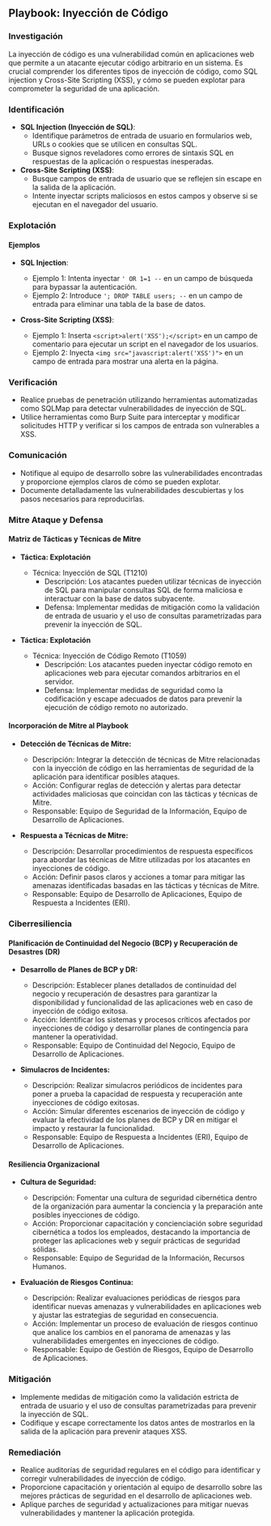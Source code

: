 ## Playbook: Inyección de Código

### Investigación

La inyección de código es una vulnerabilidad común en aplicaciones web que permite a un atacante ejecutar código arbitrario en un sistema. Es crucial comprender los diferentes tipos de inyección de código, como SQL injection y Cross-Site Scripting (XSS), y cómo se pueden explotar para comprometer la seguridad de una aplicación.

### Identificación

- **SQL Injection (Inyección de SQL)**:
  - Identifique parámetros de entrada de usuario en formularios web, URLs o cookies que se utilicen en consultas SQL.
  - Busque signos reveladores como errores de sintaxis SQL en respuestas de la aplicación o respuestas inesperadas.
- **Cross-Site Scripting (XSS)**:
  - Busque campos de entrada de usuario que se reflejen sin escape en la salida de la aplicación.
  - Intente inyectar scripts maliciosos en estos campos y observe si se ejecutan en el navegador del usuario.

### Explotación

#### Ejemplos

- **SQL Injection**:
  - Ejemplo 1: Intenta inyectar `' OR 1=1 --` en un campo de búsqueda para bypassar la autenticación.
  - Ejemplo 2: Introduce `'; DROP TABLE users; --` en un campo de entrada para eliminar una tabla de la base de datos.

- **Cross-Site Scripting (XSS)**:
  - Ejemplo 1: Inserta `<script>alert('XSS');</script>` en un campo de comentario para ejecutar un script en el navegador de los usuarios.
  - Ejemplo 2: Inyecta `<img src="javascript:alert('XSS')">` en un campo de entrada para mostrar una alerta en la página.

### Verificación

- Realice pruebas de penetración utilizando herramientas automatizadas como SQLMap para detectar vulnerabilidades de inyección de SQL.
- Utilice herramientas como Burp Suite para interceptar y modificar solicitudes HTTP y verificar si los campos de entrada son vulnerables a XSS.

### Comunicación

- Notifique al equipo de desarrollo sobre las vulnerabilidades encontradas y proporcione ejemplos claros de cómo se pueden explotar.
- Documente detalladamente las vulnerabilidades descubiertas y los pasos necesarios para reproducirlas.

### Mitre Ataque y Defensa

#### Matriz de Tácticas y Técnicas de Mitre

- **Táctica: Explotación**
  - Técnica: Inyección de SQL (T1210)
    - Descripción: Los atacantes pueden utilizar técnicas de inyección de SQL para manipular consultas SQL de forma maliciosa e interactuar con la base de datos subyacente.
    - Defensa: Implementar medidas de mitigación como la validación de entrada de usuario y el uso de consultas parametrizadas para prevenir la inyección de SQL.

- **Táctica: Explotación**
  - Técnica: Inyección de Código Remoto (T1059)
    - Descripción: Los atacantes pueden inyectar código remoto en aplicaciones web para ejecutar comandos arbitrarios en el servidor.
    - Defensa: Implementar medidas de seguridad como la codificación y escape adecuados de datos para prevenir la ejecución de código remoto no autorizado.

#### Incorporación de Mitre al Playbook

- **Detección de Técnicas de Mitre:**
  - Descripción: Integrar la detección de técnicas de Mitre relacionadas con la inyección de código en las herramientas de seguridad de la aplicación para identificar posibles ataques.
  - Acción: Configurar reglas de detección y alertas para detectar actividades maliciosas que coincidan con las tácticas y técnicas de Mitre.
  - Responsable: Equipo de Seguridad de la Información, Equipo de Desarrollo de Aplicaciones.

- **Respuesta a Técnicas de Mitre:**
  - Descripción: Desarrollar procedimientos de respuesta específicos para abordar las técnicas de Mitre utilizadas por los atacantes en inyecciones de código.
  - Acción: Definir pasos claros y acciones a tomar para mitigar las amenazas identificadas basadas en las tácticas y técnicas de Mitre.
  - Responsable: Equipo de Desarrollo de Aplicaciones, Equipo de Respuesta a Incidentes (ERI).

### Ciberresiliencia

#### Planificación de Continuidad del Negocio (BCP) y Recuperación de Desastres (DR)

- **Desarrollo de Planes de BCP y DR:**
  - Descripción: Establecer planes detallados de continuidad del negocio y recuperación de desastres para garantizar la disponibilidad y funcionalidad de las aplicaciones web en caso de inyección de código exitosa.
  - Acción: Identificar los sistemas y procesos críticos afectados por inyecciones de código y desarrollar planes de contingencia para mantener la operatividad.
  - Responsable: Equipo de Continuidad del Negocio, Equipo de Desarrollo de Aplicaciones.

- **Simulacros de Incidentes:**
  - Descripción: Realizar simulacros periódicos de incidentes para poner a prueba la capacidad de respuesta y recuperación ante inyecciones de código exitosas.
  - Acción: Simular diferentes escenarios de inyección de código y evaluar la efectividad de los planes de BCP y DR en mitigar el impacto y restaurar la funcionalidad.
  - Responsable: Equipo de Respuesta a Incidentes (ERI), Equipo de Desarrollo de Aplicaciones.

#### Resiliencia Organizacional

- **Cultura de Seguridad:**
  - Descripción: Fomentar una cultura de seguridad cibernética dentro de la organización para aumentar la conciencia y la preparación ante posibles inyecciones de código.
  - Acción: Proporcionar capacitación y concienciación sobre seguridad cibernética a todos los empleados, destacando la importancia de proteger las aplicaciones web y seguir prácticas de seguridad sólidas.
  - Responsable: Equipo de Seguridad de la Información, Recursos Humanos.

- **Evaluación de Riesgos Continua:**
  - Descripción: Realizar evaluaciones periódicas de riesgos para identificar nuevas amenazas y vulnerabilidades en aplicaciones web y ajustar las estrategias de seguridad en consecuencia.
  - Acción: Implementar un proceso de evaluación de riesgos continuo que analice los cambios en el panorama de amenazas y las vulnerabilidades emergentes en inyecciones de código.
  - Responsable: Equipo de Gestión de Riesgos, Equipo de Desarrollo de Aplicaciones.

### Mitigación

- Implemente medidas de mitigación como la validación estricta de entrada de usuario y el uso de consultas parametrizadas para prevenir la inyección de SQL.
- Codifique y escape correctamente los datos antes de mostrarlos en la salida de la aplicación para prevenir ataques XSS.

### Remediación

- Realice auditorías de seguridad regulares en el código para identificar y corregir vulnerabilidades de inyección de código.
- Proporcione capacitación y orientación al equipo de desarrollo sobre las mejores prácticas de seguridad en el desarrollo de aplicaciones web.
- Aplique parches de seguridad y actualizaciones para mitigar nuevas vulnerabilidades y mantener la aplicación protegida.
